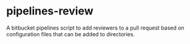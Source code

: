 # pipelines-review
A bitbucket pipelines script to add reviewers to a pull request based on configuration files that can be added to directories.
